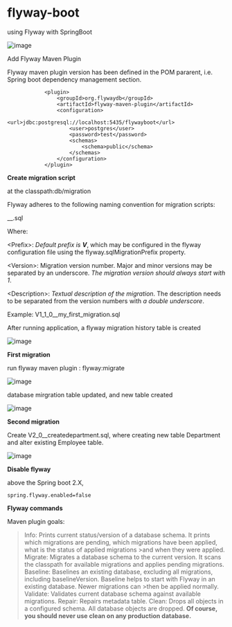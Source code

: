# flyway-boot
using Flyway with SpringBoot 

![image](https://user-images.githubusercontent.com/17804600/120299995-d30e2000-c2cb-11eb-9c30-c7d5e3f079bb.png)

Add Flyway Maven Plugin

Flyway maven plugin version has been defined in the POM pararent, i.e. Spring boot dependency management section.  

````
            <plugin>
                <groupId>org.flywaydb</groupId>
                <artifactId>flyway-maven-plugin</artifactId>
                <configuration>
                    <url>jdbc:postgresql://localhost:5435/flywayboot</url>
                    <user>postgres</user>
                    <password>test</password>
                    <schemas>
                        <schema>public</schema>
                    </schemas>
                </configuration>
            </plugin>
````

**Create migration script**

at the classpath:db/migration

Flyway adheres to the following naming convention for migration scripts:

<Prefix><Version>__<Description>.sql

Where:

\<Prefix\>:  *Default prefix is **V***, which may be configured in the flyway configuration file using the flyway.sqlMigrationPrefix property.
            
\<Version\>:  Migration version number. Major and minor versions may be separated by an underscore. *The migration version should always start with 1*.
            
\<Description\>:  *Textual description of the migration*. The description needs to be separated from the version numbers with *a double underscore*.
            
Example: V1_1_0__my_first_migration.sql

After running application, a flyway migration history table is created
            
![image](https://user-images.githubusercontent.com/17804600/120349148-25683480-c2fe-11eb-9412-00b9d5e8f524.png)
            
**First migration**

run flyway maven plugin : flyway:migrate
            
![image](https://user-images.githubusercontent.com/17804600/120356095-45025b80-c304-11eb-9e3f-792735312913.png)
            
database mirgration table updated, and new table created
            
![image](https://user-images.githubusercontent.com/17804600/120356298-79761780-c304-11eb-843b-e51ecf1a5f6c.png)
            

**Second migration**
            
Create V2_0__createdepartment.sql, where creating new table Department and alter existing Employee table.
            
![image](https://user-images.githubusercontent.com/17804600/120360708-5732c880-c309-11eb-9278-a91540c43379.png)

            
**Disable flyway**
            
above the Spring boot 2.X, 
````            
spring.flyway.enabled=false            
````
            
**Flyway commands**

Maven plugin goals: 
            
>Info: Prints current status/version of a database schema. It prints which migrations are pending, which migrations have been applied, what is the status of applied migrations >and when they were applied.
>Migrate: Migrates a database schema to the current version. It scans the classpath for available migrations and applies pending migrations.
>Baseline: Baselines an existing database, excluding all migrations, including baselineVersion. Baseline helps to start with Flyway in an existing database. Newer migrations can >then be applied normally.
>Validate: Validates current database schema against available migrations.
>Repair: Repairs metadata table.
>Clean: Drops all objects in a configured schema. All database objects are dropped. **Of course, you should never use clean on any production database.**            
            

